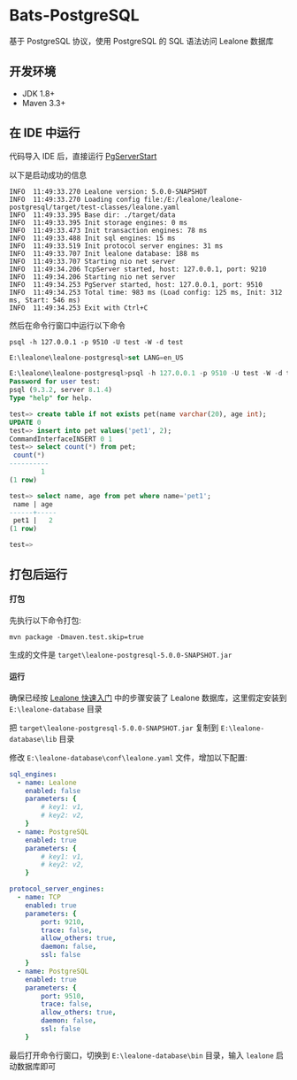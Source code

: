 # Bats-PostgreSQL

基于 PostgreSQL 协议，使用 PostgreSQL 的 SQL 语法访问 Lealone 数据库


## 开发环境

* JDK 1.8+
* Maven 3.3+
 

## 在 IDE 中运行

代码导入 IDE 后，直接运行 [PgServerStart](https://github.com/lealone/Bats/blob/master/bats-postgresql/src/test/java/org/lealone/plugins/postgresql/test/PgServerStart.java) 

以下是启动成功的信息
```
INFO  11:49:33.270 Lealone version: 5.0.0-SNAPSHOT
INFO  11:49:33.270 Loading config file:/E:/lealone/lealone-postgresql/target/test-classes/lealone.yaml
INFO  11:49:33.395 Base dir: ./target/data
INFO  11:49:33.395 Init storage engines: 0 ms
INFO  11:49:33.473 Init transaction engines: 78 ms
INFO  11:49:33.488 Init sql engines: 15 ms
INFO  11:49:33.519 Init protocol server engines: 31 ms
INFO  11:49:33.707 Init lealone database: 188 ms
INFO  11:49:33.707 Starting nio net server
INFO  11:49:34.206 TcpServer started, host: 127.0.0.1, port: 9210
INFO  11:49:34.206 Starting nio net server
INFO  11:49:34.253 PgServer started, host: 127.0.0.1, port: 9510
INFO  11:49:34.253 Total time: 983 ms (Load config: 125 ms, Init: 312 ms, Start: 546 ms)
INFO  11:49:34.253 Exit with Ctrl+C
```

然后在命令行窗口中运行以下命令

`psql -h 127.0.0.1 -p 9510 -U test -W -d test`


```sql
E:\lealone\lealone-postgresql>set LANG=en_US

E:\lealone\lealone-postgresql>psql -h 127.0.0.1 -p 9510 -U test -W -d test
Password for user test:
psql (9.3.2, server 8.1.4)
Type "help" for help.

test=> create table if not exists pet(name varchar(20), age int);
UPDATE 0
test=> insert into pet values('pet1', 2);
CommandInterfaceINSERT 0 1
test=> select count(*) from pet;
 count(*)
----------
        1
(1 row)

test=> select name, age from pet where name='pet1';
 name | age
------+-----
 pet1 |   2
(1 row)

test=>
```


## 打包后运行

#### 打包

先执行以下命令打包:

`mvn package -Dmaven.test.skip=true`

生成的文件是 `target\lealone-postgresql-5.0.0-SNAPSHOT.jar`


#### 运行

确保已经按 [Lealone 快速入门](https://github.com/lealone/Lealone-Docs/blob/master/%E5%BA%94%E7%94%A8%E6%96%87%E6%A1%A3/%E7%94%A8%E6%88%B7%E6%96%87%E6%A1%A3.md) 中的步骤安装了 Lealone 数据库，这里假定安装到 `E:\lealone-database` 目录

把 `target\lealone-postgresql-5.0.0-SNAPSHOT.jar` 复制到 `E:\lealone-database\lib` 目录

修改 `E:\lealone-database\conf\lealone.yaml` 文件，增加以下配置:

```yaml
sql_engines:
  - name: Lealone
    enabled: false
    parameters: {
        # key1: v1,
        # key2: v2,
    }
  - name: PostgreSQL
    enabled: true
    parameters: {
        # key1: v1,
        # key2: v2,
    }

protocol_server_engines:
  - name: TCP
    enabled: true
    parameters: {
        port: 9210,
        trace: false,
        allow_others: true,
        daemon: false,
        ssl: false
    }
  - name: PostgreSQL
    enabled: true
    parameters: {
        port: 9510,
        trace: false,
        allow_others: true,
        daemon: false,
        ssl: false
    }
```
 

最后打开命令行窗口，切换到 `E:\lealone-database\bin` 目录，输入 `lealone` 启动数据库即可
